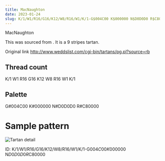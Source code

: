 ```yaml
---
title: MacNaughton
date: 2023-01-24
slug: K/1/W1/R16/G16/K12/W8/R16/W1/K/1-G$004C00 K$000000 N$D0D0D0 R$C80000
---
```

MacNaughton

This was sourced from <no value>.  It is a 9 stripes tartan.

Original link http://www.weddslist.com/cgi-bin/tartans/pg.pl?source=rb

## Thread count
K/1 W1 R16 G16 K12 W8 R16 W1 K/1

## Palette
G#004C00 K#000000 N#D0D0D0 R#C80000

# Sample pattern

![Tartan detail](tartan.png "K/1 W1 R16 G16 K12 W8 R16 W1 K/1 tartan")

ID: K/1/W1/R16/G16/K12/W8/R16/W1/K/1-G$004C00 K$000000 N$D0D0D0 R$C80000